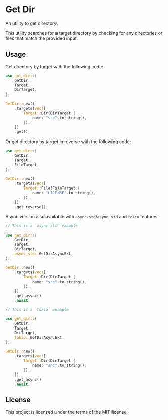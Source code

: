 # Get Dir

An utility to get directory.

This utility searches for a target directory by checking for any directories or files that match the provided input.

## Usage

Get directory by target with the following code:

```rust
use get_dir::{
    GetDir,
    Target,
    DirTarget,
};

GetDir::new()
    .targets(vec![
        Target::Dir(DirTarget {
            name: "src".to_string(),  
        }),
    ])
    .get();
```

Or get directory by target in reverse with the following code:

```rust
use get_dir::{
    GetDir,
    Target,
    FileTarget,
};

GetDir::new()
    .targets(vec![
        Target::File(FileTarget {
            name: "LICENSE".to_string(),  
        }),
    ])
    .get_reverse();
```

Async version also available with `async-std`/`async_std` and `tokio` features:

```rust
// This is a `async-std` example

use get_dir::{
    GetDir,
    Target,
    DirTarget,
    async_std::GetDirAsyncExt,
};

GetDir::new()
    .targets(vec![
        Target::Dir(DirTarget {
            name: "src".to_string(),  
        }),
    ])
    .get_async()
    .await;
```

```rust
// This is a `tokio` example

use get_dir::{
    GetDir,
    Target,
    DirTarget,
    tokio::GetDirAsyncExt,
};

GetDir::new()
    .targets(vec![
        Target::Dir(DirTarget {
            name: "src".to_string(),
        }),
    ])
    .get_async()
    .await;
```

## License

This project is licensed under the terms of the MIT license.
